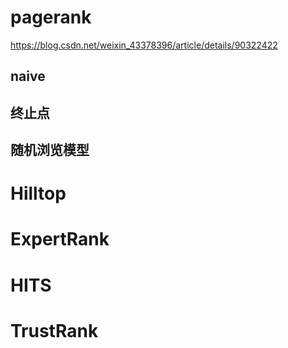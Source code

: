 # pagerank
https://blog.csdn.net/weixin_43378396/article/details/90322422
## naive

## 终止点


## 随机浏览模型



# Hilltop

# ExpertRank

# HITS

# TrustRank